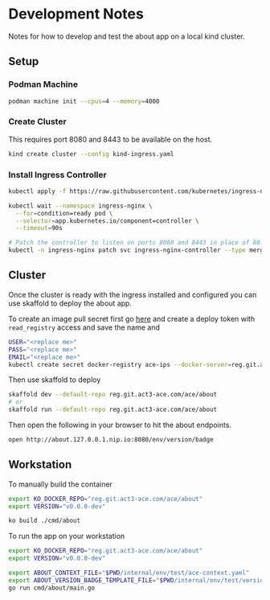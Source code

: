 # Development Notes

Notes for how to develop and test the about app on a local kind cluster.

## Setup

### Podman Machine

```sh
podman machine init --cpus=4 --memory=4000
```

### Create Cluster

This requires port 8080 and 8443 to be available on the host.

```sh
kind create cluster --config kind-ingress.yaml
```

### Install Ingress Controller

```sh
kubectl apply -f https://raw.githubusercontent.com/kubernetes/ingress-nginx/main/deploy/static/provider/kind/deploy.yaml

kubectl wait --namespace ingress-nginx \
  --for=condition=ready pod \
  --selector=app.kubernetes.io/component=controller \
  --timeout=90s

# Patch the controller to listen on ports 8080 and 8443 in place of 80 and 443
kubectl -n ingress-nginx patch svc ingress-nginx-controller --type merge --patch-file nginx-patch.yaml
```

## Cluster

Once the cluster is ready with the ingress installed and configured you can use skaffold to deploy the about app.

To create an image pull secret first go [here](https://git.act3-ace.com/ace/about/-/settings/repository) and create a deploy token with `read_registry` access and save the name and

```sh
USER="<replace me>"
PASS="<replace me>"
EMAIL="<replace me>"
kubectl create secret docker-registry ace-ips --docker-server=reg.git.act3-ace.com --docker-username=$USER --docker-password=$PASS --docker-email=$EMAIL
```

Then use skaffold to deploy

```sh
skaffold dev --default-repo reg.git.act3-ace.com/ace/about 
# or
skaffold run --default-repo reg.git.act3-ace.com/ace/about 
```

Then open the following in your browser to hit the about endpoints.

```sh
open http://about.127.0.0.1.nip.io:8080/env/version/badge
```

## Workstation

To manually build the container

```sh
export KO_DOCKER_REPO="reg.git.act3-ace.com/ace/about"
export VERSION="v0.0.0-dev"

ko build ./cmd/about
```

To run the app on your workstation

```sh
export KO_DOCKER_REPO="reg.git.act3-ace.com/ace/about"
export VERSION="v0.0.0-dev"

export ABOUT_CONTEXT_FILE="$PWD/internal/env/test/ace-context.yaml"
export ABOUT_VERSION_BADGE_TEMPLATE_FILE="$PWD/internal/env/test/version-badge-template.gotmpl"
go run cmd/about/main.go
```
